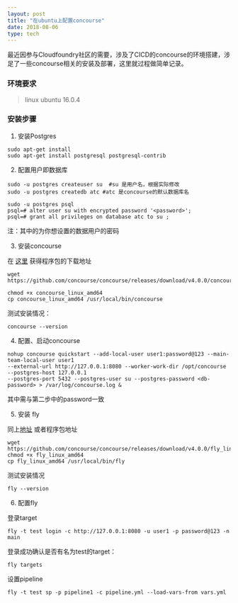 ```yaml
---
layout: post
title: "在ubuntu上配置concourse"
date: 2018-08-06
type: tech
---
```


最近因参与Cloudfoundry社区的需要，涉及了CICD的concourse的环境搭建，涉足了一些concourse相关的安装及部署，这里就过程做简单记录。

### 环境要求
> linux ubuntu 16.0.4

### 安装步骤

1. 安装Postgres

```
sudo apt-get install
sudo apt-get install postgresql postgresql-contrib
```

2. 配置用户即数据库

```
sudo -u postgres createuser su  #su 是用户名，根据实际修改
sudo -u postgres createdb atc #atc 是concourse的默认数据库名
```

```
sudo -u postgres psql
psql=# alter user su with encrypted password '<password>'; 
psql=# grant all privileges on database atc to su ;
```
注：其中的<password>为你想设置的数据用户的密码

3. 安装concourse

在 [这里](https://concourse-ci.org/download.html) 获得程序包的下载地址

```
wget https://github.com/concourse/concourse/releases/download/v4.0.0/concourse_linux_amd64
```

```
chmod +x concourse_linux_amd64
cp concourse_linux_amd64 /usr/local/bin/concourse
```

测试安装情况：

```
concourse --version
```
4. 配置、启动concourse

```
nohup concourse quickstart --add-local-user user1:password@123 --main-team-local-user user1 
--external-url http://127.0.0.1:8080 --worker-work-dir /opt/concourse --postgres-host 127.0.0.1 
--postgres-port 5432 --postgres-user su --postgres-password <db-password> > /var/log/concourse.log &
```

其中<db-password>需与第二步中的password一致

5. 安装 fly

同上[地址](https://concourse-ci.org/download.html) 或者程序包地址

```
wget https://github.com/concourse/concourse/releases/download/v4.0.0/fly_linux_amd64 
chmod +x fly_linux_amd64
cp fly_linux_amd64 /usr/local/bin/fly
```
测试安装情况

```
fly --version
```

6. 配置fly

登录target

```
fly -t test login -c http://127.0.0.1:8080 -u user1 -p password@123 -n main
```
登录成功确认是否有名为test的target：

```
fly targets
```

设置pipeline

```
fly -t test sp -p pipeline1 -c pipeline.yml --load-vars-from vars.yml
```
